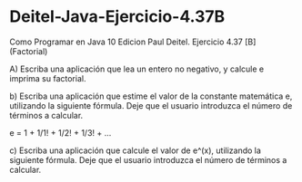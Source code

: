 # Deitel-Java-Ejercicio-4.37B
Como Programar en Java 10 Edicion Paul Deitel. Ejercicio 4.37 [B] (Factorial)

A) Escriba una aplicación que lea un entero no negativo, y calcule e imprima su factorial.

b) Escriba una aplicación que estime el valor de la constante matemática e, utilizando la siguiente fórmula. Deje que el usuario introduzca el número de términos a calcular.

e = 1 + 1/1! + 1/2! + 1/3! + ...

c) Escriba una aplicación que calcule el valor de e^(x), utilizando la siguiente fórmula. Deje que el usuario introduzca el número de términos a calcular.
